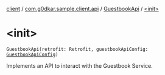 [client](../../index.md) / [com.g0dkar.sample.client.api](../index.md) / [GuestbookApi](index.md) / [&lt;init&gt;](./-init-.md)

# &lt;init&gt;

`GuestbookApi(retrofit: Retrofit, guestbookApiConfig: `[`GuestbookApiConfig`](../-guestbook-api-config/index.md)`)`

Implements an API to interact with the Guestbook Service.

